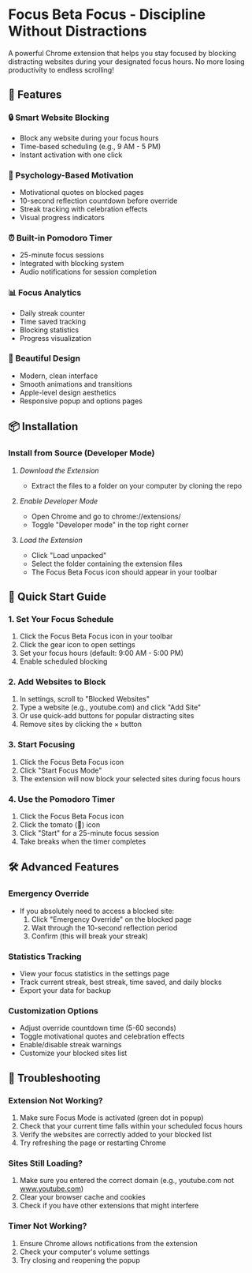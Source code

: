 # Focus Beta Focus - Discipline Without Distractions

A powerful Chrome extension that helps you stay focused by blocking distracting websites during your designated focus hours. No more losing productivity to endless scrolling!
 
## 🎯 Features 
  
### 🔒 Smart Website Blocking 
- Block any website during your focus hours 
- Time-based scheduling (e.g., 9 AM - 5 PM)  
- Instant activation with one click   
    
### 🧠 Psychology-Based Motivation 
- Motivational quotes on blocked pages 
- 10-second reflection countdown before override
- Streak tracking with celebration effects
- Visual progress indicators  
  
### ⏰ Built-in Pomodoro Timer
- 25-minute focus sessions
- Integrated with blocking system 
- Audio notifications for session completion

### 📊 Focus Analytics
- Daily streak counter
- Time saved tracking
- Blocking statistics
- Progress visualization

### 🎨 Beautiful Design
- Modern, clean interface
- Smooth animations and transitions
- Apple-level design aesthetics
- Responsive popup and options pages

## 📦 Installation

### Install from Source (Developer Mode)

1. *Download the Extension*
   - Extract the files to a folder on your computer by cloning the repo

2. *Enable Developer Mode*
   - Open Chrome and go to chrome://extensions/
   - Toggle "Developer mode" in the top right corner

3. *Load the Extension*
   - Click "Load unpacked"
   - Select the folder containing the extension files
   - The Focus Beta Focus icon should appear in your toolbar



## 🚀 Quick Start Guide

### 1. Set Your Focus Schedule
1. Click the Focus Beta Focus icon in your toolbar
2. Click the gear icon to open settings
3. Set your focus hours (default: 9:00 AM - 5:00 PM)
4. Enable scheduled blocking

### 2. Add Websites to Block
1. In settings, scroll to "Blocked Websites"
2. Type a website (e.g., youtube.com) and click "Add Site"
3. Or use quick-add buttons for popular distracting sites
4. Remove sites by clicking the × button

### 3. Start Focusing
1. Click the Focus Beta Focus icon
2. Click "Start Focus Mode"
3. The extension will now block your selected sites during focus hours

### 4. Use the Pomodoro Timer
1. Click the Focus Beta Focus icon
2. Click the tomato (🍅) icon
3. Click "Start" for a 25-minute focus session
4. Take breaks when the timer completes

## 🛠 Advanced Features

### Emergency Override
- If you absolutely need to access a blocked site:
  1. Click "Emergency Override" on the blocked page
  2. Wait through the 10-second reflection period
  3. Confirm (this will break your streak)

### Statistics Tracking
- View your focus statistics in the settings page
- Track current streak, best streak, time saved, and daily blocks
- Export your data for backup

### Customization Options
- Adjust override countdown time (5-60 seconds)
- Toggle motivational quotes and celebration effects
- Enable/disable streak warnings
- Customize your blocked sites list

## 🔧 Troubleshooting

### Extension Not Working?
1. Make sure Focus Mode is activated (green dot in popup)
2. Check that your current time falls within your scheduled focus hours
3. Verify the websites are correctly added to your blocked list
4. Try refreshing the page or restarting Chrome

### Sites Still Loading?
1. Make sure you entered the correct domain (e.g., youtube.com not www.youtube.com)
2. Clear your browser cache and cookies
3. Check if you have other extensions that might interfere

### Timer Not Working?
1. Ensure Chrome allows notifications from the extension
2. Check your computer's volume settings
3. Try closing and reopening the popup


